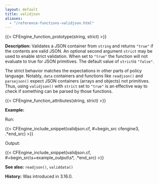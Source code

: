 ```yaml
---
layout: default
title: validjson
aliases:
  - "/reference-functions-validjson.html"
---
```


{{< CFEngine_function_prototype(string, strict) >}}

**Description:** Validates a JSON container from `string` and returns
`"true"` if the contents are valid JSON.
An optional second argument `strict` may be used to enable strict validation.
When set to `"true"` the function will not evaluate to true for JSON primitives.
The default value of `strict`is `"false"`.

The strict behavior matches the expectations in other parts of policy language.
Notably, `data` containers and functions like `readjson()` and `parsejson()` expect JSON containers (arrays and objects) not primitives.
Thus, using `validjson()` with `strict` set to `"true"` is an effective way to check if something can be parsed by those functions.

{{< CFEngine_function_attributes(string, strict) >}}

**Example:**

Run:

{{< CFEngine_include_snippet(validjson.cf, #\+begin_src cfengine3, .*end_src) >}}

Output:

{{< CFEngine_include_snippet(validjson.cf, #\+begin_src\s+example_output\s*, .*end_src) >}}

**See also:** `readjson()`, `validdata()`

**History:** Was introduced in 3.16.0.
